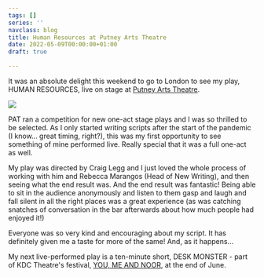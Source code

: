 ```yaml
---
tags: []
series: ''
navclass: blog
title: Human Resources at Putney Arts Theatre
date: 2022-05-09T00:00:00+01:00
draft: true

---
```

It was an absolute delight this weekend to go to London to see my play, HUMAN RESOURCES, live on stage at [Putney Arts Theatre](https://www.putneyartstheatre.org.uk/).

![](/uploads/2022/05/09/img_3055.JPG)

PAT ran a competition for new one-act stage plays and I was so thrilled to be selected. As I only started writing scripts after the start of the pandemic (I know... great timing, right?), this was my first opportunity to see something of mine performed live. Really special that it was a full one-act as well.

My play was directed by Craig Legg and I just loved the whole process of working with him and Rebecca Marangos (Head of New Writing), and then seeing what the end result was. And the end result was fantastic! Being able to sit in the audience anonymously and listen to them gasp and laugh and fall silent in all the right places was a great experience (as was catching snatches of conversation in the bar afterwards about how much people had enjoyed it!)

Everyone was so very kind and encouraging about my script. It has definitely given me a taste for more of the same! And, as it happens...

My next live-performed play is a ten-minute short, DESK MONSTER - part of KDC Theatre's festival, [YOU, ME AND NOOR](https://www.kdctheatre.com/you-me-and-noor/), at the end of June.